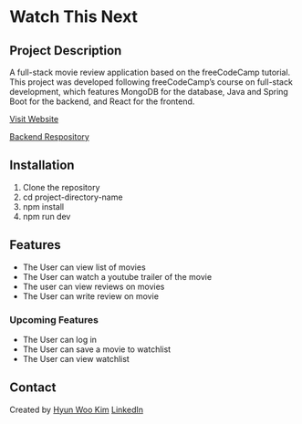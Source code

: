 # Watch This Next

## Project Description

A full-stack movie review application based on the freeCodeCamp tutorial.
This project was developed following freeCodeCamp’s course on full-stack development, which features MongoDB for the database, Java and Spring Boot for the backend, and React for the frontend.

[Visit Website](https://movies-client-peach.vercel.app/)

[Backend Respository](https://github.com/hynwkm/movies-api)

## Installation

1. Clone the repository
2. cd project-directory-name
3. npm install
4. npm run dev

## Features

- The User can view list of movies
- The User can watch a youtube trailer of the movie
- The user can view reviews on movies
- The User can write review on movie

### Upcoming Features

- The User can log in
- The User can save a movie to watchlist
- The User can view watchlist

## Contact

Created by [Hyun Woo Kim](https://hynwkm.github.io/)
[LinkedIn](https://www.linkedin.com/in/hyunwoo-kim/)
